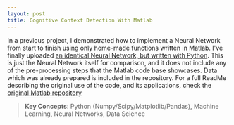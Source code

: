 ```yaml
---
layout: post
title: Cognitive Context Detection With Matlab
---
```


In a previous project, I demonstrated how to implement a Neural Network from start to finish using only home-made functions written in Matlab. I've finally uploaded [an identical Neural Network, but written with Python](https://github.com/stevebottos/PYTHON-Cognitive-State-Detection). This is just the Neural Network itself for comparison, and it does not include any of the pre-processing steps that the Matlab code base showcases. Data which was already prepared is included in the repository. For a full ReadMe describing the original use of the code, and its applications, check the <a href="https://github.com/stevebottos/MATLAB-Cognitive-State-Detection" target="_blank">original Matlab repository</a>
> **Key Concepts**: Python (Numpy/Scipy/Matplotlib/Pandas), Machine Learning, Neural Networks, Data Science

